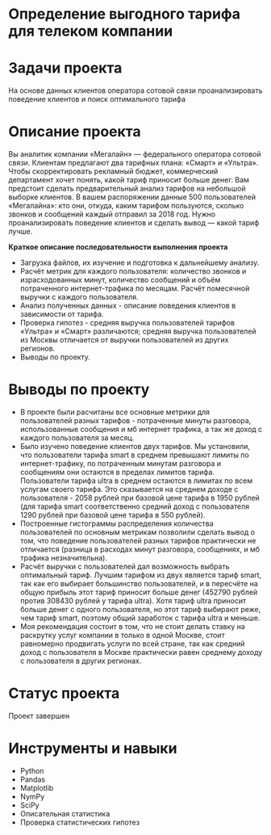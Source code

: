 # Определение выгодного тарифа для телеком компании
# Задачи проекта
На основе данных клиентов оператора сотовой связи проанализировать поведение клиентов и поиск оптимального тарифа
# Описание проекта
Вы аналитик компании «Мегалайн» — федерального оператора сотовой связи. Клиентам предлагают два тарифных плана: «Смарт» и «Ультра». Чтобы скорректировать рекламный бюджет, коммерческий департамент хочет понять, какой тариф приносит больше денег. Вам предстоит сделать предварительный анализ тарифов на небольшой выборке клиентов. В вашем распоряжении данные 500 пользователей «Мегалайна»: кто они, откуда, каким тарифом пользуются, сколько звонков и сообщений каждый отправил за 2018 год. Нужно проанализировать поведение клиентов и сделать вывод — какой тариф лучше.

**Краткое описание последовательности выполнения проекта**

* Загрузка файлов, их изучение и подготовка к дальнейшему анализу.
* Расчёт метрик для каждого пользователя: количество звонков и израсходованных минут, количество сообщений и объём потраченного интернет-трафика по месяцам. Расчёт помесячной выручки с каждого пользователя.
* Анализ полученных данных - описание поведения клиентов в зависимости от тарифа.
* Проверка гипотез - средняя выручка пользователей тарифов «Ультра» и «Смарт» различаются; средняя выручка пользователей из Москвы отличается от выручки пользователей из других регионов.
* Выводы по проекту.

# Выводы по проекту

- В проекте были расчитаны все основные метрики для пользователей разных тарифов - потраченные минуты разговора, использованные сообщения и мб интернет трафика, а так же доход с каждого пользователя за месяц.
- Было изучено поведение клиентов двух тарифов. Мы установили, что пользователи тарифа smart в среднем превышают лимиты по интернет-трафику, по потраченным минутам разговора и сообщениям они остаются в пределах лимитов тарифа. Пользователи тарифа ultra в среднем остаются в лимитах по всем услугам своего тарифа. Это сказывается на среднем доходе с пользователя - 2058 рублей при базовой цене тарифа в 1950 рублей (для тарифа smart соответственно средний доход с пользователя 1290 рублей при базовой цене тарифа в 550 рублей).
- Построенные гистограммы распределения количества пользователей по основным метрикам позволили сделать вывод о том, что поведение пользователей разных тарифов практически не отличается (разница в расходах минут разговора, сообщениях, и мб трафика незначительна).
- Расчёт выручки с пользователей дал возможность выбрать оптимальный тариф. Лучшим тарифом из двух является тариф smart, так как его выбирает большинство пользователей, и в пересчёте на общую прибыль этот тариф приносит больше денег (452790 рублей против 308430 рублей у тарифа ultra). Хотя тариф ultra приносит больше денег с одного пользователя, но этот тариф выбирают реже, чем тариф smart, поэтому общий заработок с тарифа ultra и меньше.
- Моя рекомендация состоит в том, что не стоит делать ставку на раскрутку услуг компании в только в одной Москве, стоит равномерно продвигать услуги по всей стране, так как средний доход с пользователя в Москве практически равен среднему доходу с пользователя в других регионах.

# Статус проекта
Проект завершен

# Инструменты и навыки
- Python
- Pandas
- Matplotlib
- NymPy
- SciPy
- Описательная статистика
- Проверка статистических гипотез
